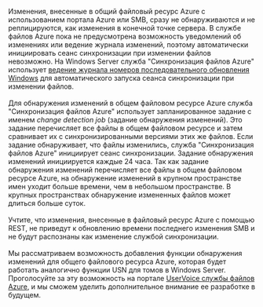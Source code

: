 Изменения, внесенные в общий файловый ресурс Azure с использованием портала Azure или SMB, сразу не обнаруживаются и не реплицируются, как изменения в конечной точке сервера. В службе файлов Azure пока не предусмотрена возможность уведомлений об изменениях или ведение журнала изменений, поэтому автоматически инициировать сеанс синхронизации при изменении файлов невозможно. На Windows Server служба "Синхронизация файлов Azure" использует [ведение журнала номеров последовательного обновления Windows](https://msdn.microsoft.com/library/windows/desktop/aa363798.aspx) для автоматического запуска сеанса синхронизации при изменении файлов.<br /><br /> Для обнаружения изменений в общем файловом ресурсе Azure служба "Синхронизация файлов Azure" использует запланированное задание с именем *change detection job* (задание обнаружения изменений). Это задание перечисляет все файлы в общем файловом ресурсе и затем сравнивает их с синхронизированными версиями этих же файлов. Если задание обнаруживает, что файлы изменились, служба "Синхронизация файлов Azure" инициирует сеанс синхронизации. Задание обнаружения изменений инициируется каждые 24 часа. Так как задание обнаружения изменений перечисляет все файлы в общем файловом ресурсе Azure, на обнаружение изменений в крупном пространстве имен уходит больше времени, чем в небольшом пространстве. В крупных пространствах обнаружение измененных файлов может длиться больше суток.<br /><br />
Учтите, что изменения, внесенные в файловый ресурс Azure с помощью REST, не приведут к обновлению времени последнего изменения SMB и не будут распознаны как изменение службой синхронизации. <br /><br />
Мы рассматриваем возможность добавления функции обнаружения изменений для общего файлового ресурса Azure, которая будет работать аналогично функции USN для томов в Windows Server. Проголосуйте за эту возможность на портале [UserVoice службы файлов Azure](https://feedback.azure.com/forums/217298-storage/category/180670-files), и мы сможем уделить дополнительное внимание ее разработке в будущем.
